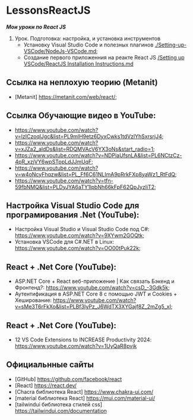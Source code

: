 # LessonsReactJS
___Мои уроки по React JS___

1. Урок. Подготовка: настройка, и установка инструментов
   - Установку Visual Studio Code и полезных плагинов [./Setting-up-VSCode/NodeJs-VSCode.md](./Setting-up-VSCode/NodeJs-VSCode.md);
   - Создание первого приложенния на реакте React JS [/Setting up VSCode/ReactJS Installation Instructions.md](https://github.com/OlexiiForWork/LessonsReactJS/blob/main/Setting%20up%20VSCode/ReactJS%20Installation%20Instructions.md#%D1%81%D0%BE%D0%B7%D0%B4%D0%B0%D0%BD%D0%B8%D0%B5-react-js-%D1%81%D0%BF%D0%B5%D1%80%D0%B2%D0%B0-%D0%B6%D0%B5%D0%BB%D0%B0%D1%82%D0%B5%D0%BB%D1%8C%D0%BD%D0%BE-%D0%B2%D1%8B%D0%BF%D0%BE%D0%BB%D0%BD%D0%B8%D1%82%D1%8C-%D1%88%D0%B0%D0%B3%D0%B8-%D0%BF%D0%BE-%D1%83%D1%81%D1%82%D0%B0%D0%BD%D0%BE%D0%B2%D0%BA%D0%B5-nodejs-%D1%81%D0%BC%D0%BE%D1%82%D1%80%D0%B8%D1%82%D0%B5-readmemd)


## Ссылка на неплохую теорию (Metanit)
-  [Metanit] https://metanit.com/web/react/;
  
## Ссылка Обучающие видео в YouTube:
-  https://www.youtube.com/watch?v=lzICzoqlJgc&list=PL9mlH9etz6DyxCwks1tdVzlYhSxrsrjJ4;
-  https://www.youtube.com/watch?v=xJZa2_aldDs&list=RDQMVAcV6YX3oNs&start_radio=1;
-  https://www.youtube.com/watch?v=NDPiaUfsnLA&list=PL6NCtzCz-4pR_xzjVY6wpSTppLdJJmUqF;
-  https://www.youtube.com/watch?v=w4oNcyFhqzw&list=PL_Ff6C61NLImA9pRrkFXp8yaWz1_RtFdQ;
-  https://www.youtube.com/watch?v=tfn-59fbNMQ&list=PLDyJYA6aTY1lpbNh66kFpF62QpJyzliT2;

## Настройка Visual Studio Code для програмирования .Net (YouTube):
-  Настройка Visual Studio и Visual Studio Code под C#: https://www.youtube.com/watch?v=9XYwm2GOQtk;
-  Установка VSCode для C#.NET в Linux: https://www.youtube.com/watch?v=OO00tPuk22k;

## React + .Net Core (YouTube):  
-  ASP.NET Core + React веб-приложение | Как связать Бэкенд и Фронтенд?: https://www.youtube.com/watch?v=csD_-3Gdk5k;
-  Аутентификация в ASP.NET Core 8 с помощью JWT и Cookies + Хеширование: https://www.youtube.com/watch?v=sMe3T6rFkXo&list=PLBf3IyPz_J6WdTX3XYGajf8Z_2mZg5_xI;
  
## React + .Net Core (YouTube): 
-  12 VS Code Extensions to INCREASE Productivity 2024:  https://www.youtube.com/watch?v=1UyQaR8pvjk

## Официальнные сайты
-  [GitHub] https://github.com/facebook/react
-  [React] https://react.dev/
-  [Chacra библиотека React] https://www.chakra-ui.com/
-  [material библиотека React] https://mui.com/material-ui/
-  [tailwindui библиотека стилей css] https://tailwindui.com/documentation
